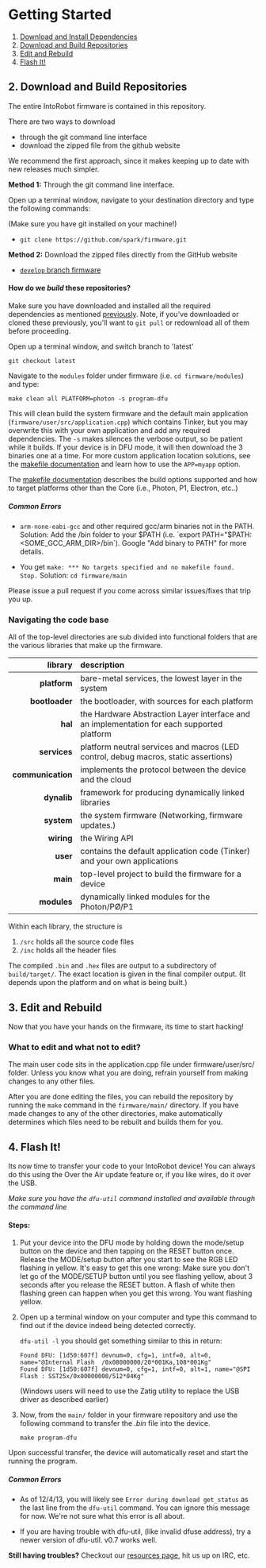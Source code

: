 # Getting Started

1. [Download and Install Dependencies](dependencies.md#1-download-and-install-dependencies)
2. [Download and Build Repositories](#2-download-and-build-repositories)
3. [Edit and Rebuild](#3-edit-and-rebuild)
4. [Flash It!](#4-flash-it)

## 2. Download and Build Repositories

The entire IntoRobot firmware is contained in this repository.

There are two ways to download
- through the git command line interface
- download the zipped file from the github website

We recommend the first approach, since it makes keeping up to date with new releases
much simpler.

**Method 1:** Through the git command line interface.

Open up a terminal window, navigate to your destination directory and type the following commands:

(Make sure you have git installed on your machine!)

* `git clone https://github.com/spark/firmware.git`

**Method 2:** Download the zipped files directly from the GitHub website

* [`develop` branch firmware](https://github.com/spark/firmware/archive/develop.zip)

#### How do we *build* these repositories?

Make sure you have downloaded and installed all the required dependencies as mentioned [previously](dependencies.md#1-download-and-install-dependencies).
Note, if you've downloaded or cloned these previously, you'll want to `git pull` or redownload all of them before proceeding.

Open up a terminal window, and switch branch to 'latest'

    git checkout latest

Navigate to the `modules` folder under firmware
(i.e. `cd firmware/modules`) and type:

    make clean all PLATFORM=photon -s program-dfu

This will clean build the system firmware and the default main application (`firmware/user/src/application.cpp`) which contains Tinker, but you may overwrite this with your own application and add any required dependencies. The `-s` makes silences the verbose output, so be patient while it builds.  If your device is in DFU mode, it will then download the 3 binaries one at a time.  For more custom application location solutions, see the [makefile documentation](build.md) and learn how to use the `APP=myapp` option.

The [makefile documentation](build.md) describes the build options supported and how to target platforms other than the Core (i.e., Photon, P1, Electron, etc..)

##### Common Errors

* `arm-none-eabi-gcc` and other required gcc/arm binaries not in the PATH.
  Solution: Add the /bin folder to your $PATH (i.e. `export PATH="$PATH:<SOME_GCC_ARM_DIR>/bin`).
  Google "Add binary to PATH" for more details.

* You get `make: *** No targets specified and no makefile found.  Stop.`
  Solution: `cd firmware/main`

Please issue a pull request if you come across similar issues/fixes that trip you up.

### Navigating the code base

All of the top-level directories are sub divided into functional folders that are
the various libraries that make up the firmware.

| library | description |
|---:|:---|
| **platform** | bare-metal services, the lowest layer in the system |
| **bootloader** | the bootloader, with sources for each platform |
| **hal** | the Hardware Abstraction Layer interface and an implementation for each supported platform |
| **services** | platform neutral services and macros (LED control, debug macros, static assertions) |
| **communication** | implements the protocol between the device and the cloud |
| **dynalib** | framework for producing dynamically linked libraries |
| **system** | the system firmware (Networking, firmware updates.) |
| **wiring** | the Wiring API |
| **user** | contains the default application code (Tinker) and your own applications |
| **main** | top-level project to build the firmware for a device |
| **modules** | dynamically linked modules for the Photon/PØ/P1 |

Within each library, the structure is

1. `/src` holds all the source code files
2. `/inc` holds all the header files

The compiled `.bin` and `.hex` files are output to a subdirectory of `build/target/`.
The exact location is given in the final compiler output. (It depends upon the platform and on what is being built.)

## 3. Edit and Rebuild

Now that you have your hands on the firmware, its time to start hacking!

### What to edit and what not to edit?

The main user code sits in the application.cpp file under firmware/user/src/ folder. Unless you know what you are doing, refrain yourself from making changes to any other files.

After you are done editing the files, you can rebuild the repository by running the `make` command in the `firmware/main/` directory.
If you have made changes to any of the other directories, make automatically determines which files need to be rebuilt and builds them for you.

## 4. Flash It!

Its now time to transfer your code to your IntoRobot device! You can always do this using the Over the Air update feature or, if you like wires, do it over the USB.

*Make sure you have the `dfu-util` command installed and available through the command line*

#### Steps:
1. Put your device into the DFU mode by holding down the mode/setup button on the device and then tapping on the RESET button once. Release the MODE/setup button after you start to see the RGB LED flashing in yellow.
It's easy to get this one wrong: Make sure you don't let go of the MODE/SETUP button until you see flashing yellow, about 3 seconds after you release the RESET button.
A flash of white then flashing green can happen when you get this wrong. You want flashing yellow.

2. Open up a terminal window on your computer and type this command to find out if the device indeed being detected correctly.

   `dfu-util -l`
   you should get something similar to this in return:
   ```
   Found DFU: [1d50:607f] devnum=0, cfg=1, intf=0, alt=0, name="@Internal Flash  /0x08000000/20*001Ka,108*001Kg"
   Found DFU: [1d50:607f] devnum=0, cfg=1, intf=0, alt=1, name="@SPI Flash : SST25x/0x00000000/512*04Kg"
   ```

   (Windows users will need to use the Zatig utility to replace the USB driver as described earlier)

3. Now, from the `main/` folder in your firmware repository and use the following command to transfer the *.bin* file into the device.
   ```
   make program-dfu
   ```

Upon successful transfer, the device will automatically reset and start the running the program.

##### Common Errors
* As of 12/4/13, you will likely see `Error during download get_status` as the last line from
the `dfu-util` command. You can ignore this message for now.  We're not sure what this error is all about.

* If you are having trouble with dfu-util, (like invalid dfuse address), try a newer version of dfu-util. v0.7 works well.

**Still having troubles?** Checkout our [resources page](https://www.particle.io/resources), hit us up on IRC, etc.
